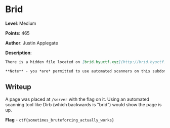 # Brid
**Level**: Medium

**Points**: 465

**Author**: Justin Applegate

**Description**:
```markdown
There is a hidden file located on [brid.byuctf.xyz](http://brid.byuctf.xyz/). Can you find it?

**Note** - you *are* permitted to use automated scanners on this subdomain/website
```

## Writeup
A page was placed at `/server` with the flag on it. Using an automated scanning tool like Dirb (which backwards is "brid") would show the page is up.

**Flag** - `ctf{sometimes_bruteforcing_actually_works}`